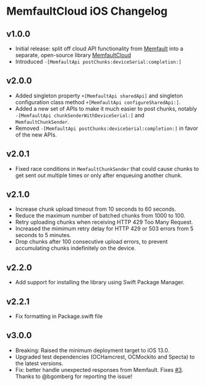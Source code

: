 # MemfaultCloud iOS Changelog

## v1.0.0

- Initial release: split off cloud API functionality from
  [Memfault](https://cocoapods.org/pods/Memfault) into a separate, open-source
  library [MemfaultCloud](https://cocoapods.org/pods/MemfaultCloud)
- Introduced `-[MemfaultApi postChunks:deviceSerial:completion:]`

## v2.0.0

- Added singleton property `+[MemfaultApi sharedApi]` and singleton
  configuration class method `+[MemfaultApi configureSharedApi:]`.
- Added a new set of APIs to make it much easier to post chunks, notably
  `-[MemfaultApi chunkSenderWithDeviceSerial:]` and `MemfaultChunkSender`.
- Removed `-[MemfaultApi postChunks:deviceSerial:completion:]` in favor of the
  new APIs.

## v2.0.1

- Fixed race conditions in `MemfaultChunkSender` that could cause chunks to get
  sent out multiple times or only after enqueuing another chunk.

## v2.1.0

- Increase chunk upload timeout from 10 seconds to 60 seconds.
- Reduce the maximum number of batched chunks from 1000 to 100.
- Retry uploading chunks when receiving HTTP 429 Too Many Request.
- Increased the mimimum retry delay for HTTP 429 or 503 errors from 5 seconds to
  5 minutes.
- Drop chunks after 100 consecutive upload errors, to prevent accumulating
  chunks indefinitely on the device.

## v2.2.0

- Add support for installing the library using Swift Package Manager.

## v2.2.1

- Fix formatting in Package.swift file

## v3.0.0

- Breaking: Raised the minimum deployment target to iOS 13.0.
- Upgraded test dependencies (OCHamcrest, OCMockito and Specta) to the latest
  versions.
- Fix: better handle unexpected responses from Memfault. Fixes
  [#3](https://github.com/memfault/memfault-cloud-ios/issues/3). Thanks to
  @bgomberg for reporting the issue!
